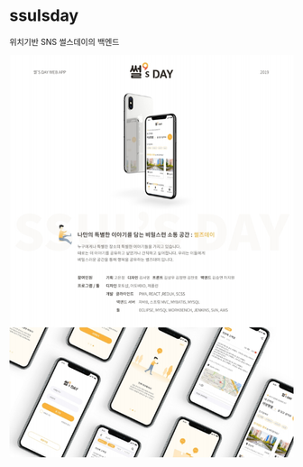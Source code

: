 # ssulsday

위치기반 SNS 썰스데이의 백엔드

![ssulsday_poster](./src/main/webapp/resources/web/images/ssulsday_poster.jpeg)
